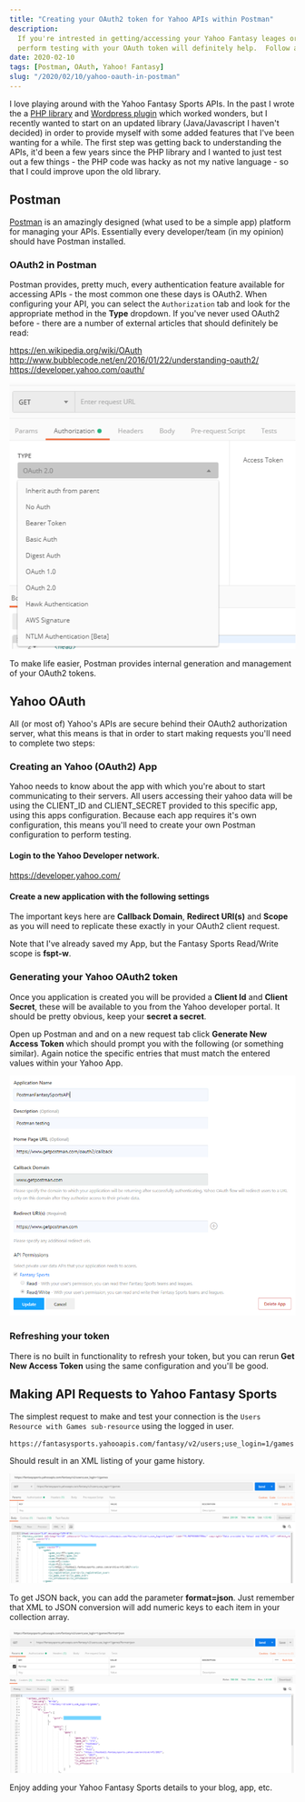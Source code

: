 ```yaml
---
title: "Creating your OAuth2 token for Yahoo APIs within Postman"
description:
  If you're intrested in getting/accessing your Yahoo Fantasy leages or teams, making sure you can setup Postman to
  perform testing with your OAuth token will definitely help.  Follow along...
date: 2020-02-10
tags: [Postman, OAuth, Yahoo! Fantasy]
slug: "/2020/02/10/yahoo-oauth-in-postman"
---
```


I love playing around with the Yahoo Fantasy Sports APIs. In the past I wrote the a [PHP library](https://github.com/kenjdavidson/php-oauth-yahoofantasysports) and [Wordpress plugin](https://github.com/kenjdavidson/yahoo-fantasy-wordpress) which worked wonders, but I recently wanted to start on an updated library (Java/Javascript I haven't decided) in order to provide myself with some added features that I've been wanting for a while. The first step was getting back to understanding the APIs, it'd been a few years since the PHP library and I wanted to just test out a few things - the PHP code was hacky as not my native language - so that I could improve upon the old library.

## Postman

[Postman](https://www.postman.com/) is an amazingly designed (what used to be a simple app) platform for managing your APIs. Essentially every developer/team (in my opinion) should have Postman installed.

### OAuth2 in Postman

Postman provides, pretty much, every authentication feature available for accessing APIs - the most common one these days is OAuth2. When configuring your API, you can select the `Authorization` tab and look for the appropriate method in the **Type** dropdown. If you've never used OAuth2 before - there are a number of external articles that should definitely be read:

https://en.wikipedia.org/wiki/OAuth
http://www.bubblecode.net/en/2016/01/22/understanding-oauth2/
https://developer.yahoo.com/oauth/

![Postman OAuth Config](./postman-oauth.png)

To make life easier, Postman provides internal generation and management of your OAuth2 tokens.

## Yahoo OAuth

All (or most of) Yahoo's APIs are secure behind their OAuth2 authorization server, what this means is that in order to start making requests you'll need to complete two steps:

### Creating an Yahoo (OAuth2) App

Yahoo needs to know about the app with which you're about to start communicating to their servers. All users accessing their yahoo data will be using the CLIENT_ID and CLIENT_SECRET provided to this specific app, using this apps configuration. Because each app requires it's own configuration, this means you'll need to create your own Postman configuration to perform testing.

#### Login to the Yahoo Developer network.

https://developer.yahoo.com/

#### Create a new application with the following settings

The important keys here are **Callback Domain**, **Redirect URI(s)** and **Scope** as you will need to replicate these exactly in your OAuth2 client request.

Note that I've already saved my App, but the Fantasy Sports Read/Write scope is **fspt-w**.

### Generating your Yahoo OAuth2 token

Once you application is created you will be provided a **Client Id** and **Client Secret**, these will be available to you from the Yahoo developer portal. It should be pretty obvious, keep your **secret a secret**.

Open up Postman and and on a new request tab click **Generate New Access Token** which should prompt you with the following (or something similar). Again notice the specific entries that must match the entered values within your Yahoo App.

![Add Yahoo! Developer App](./yahoo-app-config.png)

### Refreshing your token

There is no built in functionality to refresh your token, but you can rerun **Get New Access Token** using the same configuration and you'll be good.

## Making API Requests to Yahoo Fantasy Sports

The simplest request to make and test your connection is the `Users Resource with Games sub-resource` using the logged in user.

```
https://fantasysports.yahooapis.com/fantasy/v2/users;use_login=1/games
```

Should result in an XML listing of your game history.

![Game Collection XML](./game-history.png)

To get JSON back, you can add the parameter **format=json**. Just remember that XML to JSON conversion will add numeric keys to each item in your collection array.

![Game Collection JSON](./game-history-json.png)

Enjoy adding your Yahoo Fantasy Sports details to your blog, app, etc.

